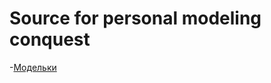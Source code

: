# Source for personal modeling conquest

-[Модельки](https://drive.google.com/drive/folders/1dXI-ysKn3pgE2Ji0zsMpp9UZO6yHjq5e?usp=sharing)